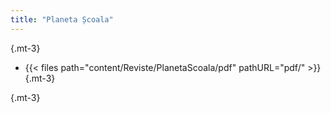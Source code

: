 ```yaml
---
title: "Planeta Școala"
---
```

{.mt-3}

- {{< files path="content/Reviste/PlanetaScoala/pdf" pathURL="pdf/" >}}
{.mt-3}

{.mt-3}